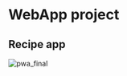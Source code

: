 # WebApp project

## Recipe app

![pwa_final](https://user-images.githubusercontent.com/75887699/114382129-e9c5af80-9b83-11eb-8a4d-f2250102d70a.png)
